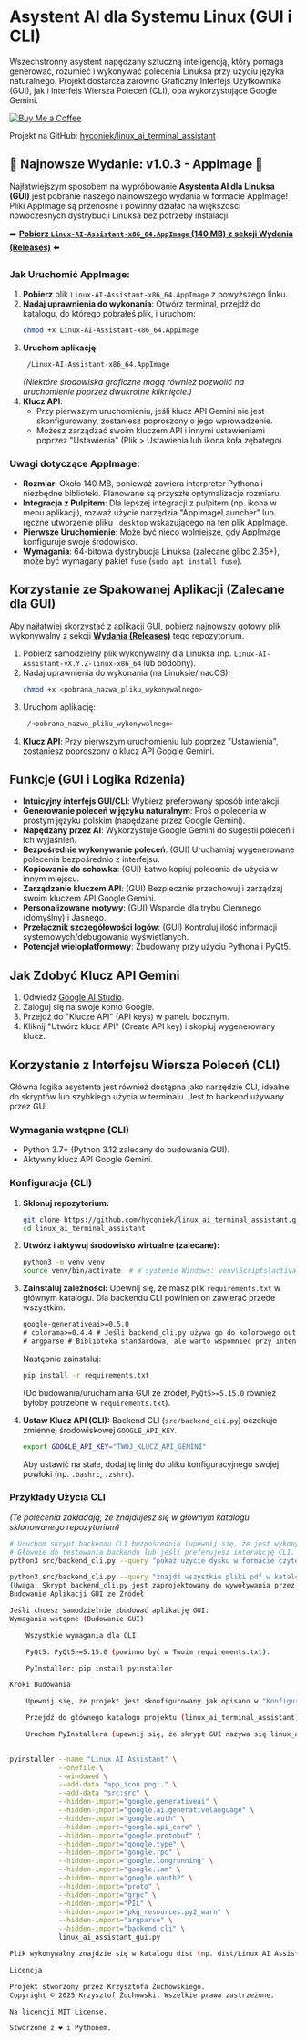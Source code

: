 # Asystent AI dla Systemu Linux (GUI i CLI)

Wszechstronny asystent napędzany sztuczną inteligencją, który pomaga generować, rozumieć i wykonywać polecenia Linuksa przy użyciu języka naturalnego. Projekt dostarcza zarówno Graficzny Interfejs Użytkownika (GUI), jak i Interfejs Wiersza Poleceń (CLI), oba wykorzystujące Google Gemini.

[![Buy Me a Coffee](https://img.buymeacoffee.com/button-api/?text=Kup%20mi%20kawę&emoji=☕&slug=krzyzu.83&button_colour=FF5F5F&font_colour=ffffff&font_family=Arial&outline_colour=000000&coffee_colour=FFDD00)](https://www.buymeacoffee.com/krzyzu.83)

Projekt na GitHub: [hyconiek/linux_ai_terminal_assistant](https://github.com/hyconiek/linux_ai_terminal_assistant)

## 🎉 Najnowsze Wydanie: v1.0.3 - AppImage 🎉

Najłatwiejszym sposobem na wypróbowanie **Asystenta AI dla Linuksa (GUI)** jest pobranie naszego najnowszego wydania w formacie AppImage! Pliki AppImage są przenośne i powinny działać na większości nowoczesnych dystrybucji Linuksa bez potrzeby instalacji.

➡️ **[Pobierz `Linux-AI-Assistant-x86_64.AppImage` (140 MB) z sekcji Wydania (Releases)](https://github.com/hyconiek/linux_ai_terminal_assistant/releases/tag/1.0.2)** ⬅️


### Jak Uruchomić AppImage:

1.  **Pobierz** plik `Linux-AI-Assistant-x86_64.AppImage` z powyższego linku.
2.  **Nadaj uprawnienia do wykonania**:
    Otwórz terminal, przejdź do katalogu, do którego pobrałeś plik, i uruchom:
    ```bash
    chmod +x Linux-AI-Assistant-x86_64.AppImage
    ```
3.  **Uruchom aplikację**:
    ```bash
    ./Linux-AI-Assistant-x86_64.AppImage
    ```
    *(Niektóre środowiska graficzne mogą również pozwolić na uruchomienie poprzez dwukrotne kliknięcie.)*
4.  **Klucz API**:
    *   Przy pierwszym uruchomieniu, jeśli klucz API Gemini nie jest skonfigurowany, zostaniesz poproszony o jego wprowadzenie.
    *   Możesz zarządzać swoim kluczem API i innymi ustawieniami poprzez "Ustawienia" (Plik > Ustawienia lub ikona koła zębatego).

### Uwagi dotyczące AppImage:
*   **Rozmiar**: Około 140 MB, ponieważ zawiera interpreter Pythona i niezbędne biblioteki. Planowane są przyszłe optymalizacje rozmiaru.
*   **Integracja z Pulpitem**: Dla lepszej integracji z pulpitem (np. ikona w menu aplikacji), rozważ użycie narzędzia "AppImageLauncher" lub ręczne utworzenie pliku `.desktop` wskazującego na ten plik AppImage.
*   **Pierwsze Uruchomienie**: Może być nieco wolniejsze, gdy AppImage konfiguruje swoje środowisko.
*   **Wymagania**: 64-bitowa dystrybucja Linuksa (zalecane glibc 2.35+), może być wymagany pakiet `fuse` (`sudo apt install fuse`).

## Korzystanie ze Spakowanej Aplikacji (Zalecane dla GUI)

Aby najłatwiej skorzystać z aplikacji GUI, pobierz najnowszy gotowy plik wykonywalny z sekcji [**Wydania (Releases)**](https://github.com/hyconiek/linux_ai_terminal_assistant/releases) tego repozytorium.

1.  Pobierz samodzielny plik wykonywalny dla Linuksa (np. `Linux-AI-Assistant-vX.Y.Z-linux-x86_64` lub podobny).
2.  Nadaj uprawnienia do wykonania (na Linuksie/macOS):
    ```bash
    chmod +x <pobrana_nazwa_pliku_wykonywalnego>
    ```
3.  Uruchom aplikację:
    ```bash
    ./<pobrana_nazwa_pliku_wykonywalnego>
    ```
4.  **Klucz API**: Przy pierwszym uruchomieniu lub poprzez "Ustawienia", zostaniesz poproszony o klucz API Google Gemini.

## Funkcje (GUI i Logika Rdzenia)

- **Intuicyjny interfejs GUI/CLI**: Wybierz preferowany sposób interakcji.
- **Generowanie poleceń w języku naturalnym**: Proś o polecenia w prostym języku polskim (napędzane przez Google Gemini).
- **Napędzany przez AI**: Wykorzystuje Google Gemini do sugestii poleceń i ich wyjaśnień.
- **Bezpośrednie wykonywanie poleceń**: (GUI) Uruchamiaj wygenerowane polecenia bezpośrednio z interfejsu.
- **Kopiowanie do schowka**: (GUI) Łatwo kopiuj polecenia do użycia w innym miejscu.
- **Zarządzanie kluczem API**: (GUI) Bezpiecznie przechowuj i zarządzaj swoim kluczem API Google Gemini.
- **Personalizowane motywy**: (GUI) Wsparcie dla trybu Ciemnego (domyślny) i Jasnego.
- **Przełącznik szczegółowości logów**: (GUI) Kontroluj ilość informacji systemowych/debugowania wyświetlanych.
- **Potencjał wieloplatformowy**: Zbudowany przy użyciu Pythona i PyQt5.

## Jak Zdobyć Klucz API Gemini

1.  Odwiedź [Google AI Studio](https://aistudio.google.com/).
2.  Zaloguj się na swoje konto Google.
3.  Przejdź do "Klucze API" (API keys) w panelu bocznym.
4.  Kliknij "Utwórz klucz API" (Create API key) i skopiuj wygenerowany klucz.

## Korzystanie z Interfejsu Wiersza Poleceń (CLI)

Główna logika asystenta jest również dostępna jako narzędzie CLI, idealne do skryptów lub szybkiego użycia w terminalu. Jest to backend używany przez GUI.

### Wymagania wstępne (CLI)

- Python 3.7+ (Python 3.12 zalecany do budowania GUI).
- Aktywny klucz API Google Gemini.

### Konfiguracja (CLI)

1.  **Sklonuj repozytorium:**
    ```bash
    git clone https://github.com/hyconiek/linux_ai_terminal_assistant.git
    cd linux_ai_terminal_assistant
    ```

2.  **Utwórz i aktywuj środowisko wirtualne (zalecane):**
    ```bash
    python3 -m venv venv
    source venv/bin/activate  # W systemie Windows: venv\Scripts\activate
    ```

3.  **Zainstaluj zależności:**
    Upewnij się, że masz plik `requirements.txt` w głównym katalogu. Dla backendu CLI powinien on zawierać przede wszystkim:
    ```txt
    google-generativeai>=0.5.0
    # colorama>=0.4.4 # Jeśli backend_cli.py używa go do kolorowego outputu
    # argparse # Biblioteka standardowa, ale warto wspomnieć przy intensywnym użyciu
    ```
    Następnie zainstaluj:
    ```bash
    pip install -r requirements.txt
    ```
    (Do budowania/uruchamiania GUI ze źródeł, `PyQt5>=5.15.0` również byłoby potrzebne w `requirements.txt`).

4.  **Ustaw Klucz API (CLI):**
    Backend CLI (`src/backend_cli.py`) oczekuje zmiennej środowiskowej `GOOGLE_API_KEY`.
    ```bash
    export GOOGLE_API_KEY="TWÓJ_KLUCZ_API_GEMINI"
    ```
    Aby ustawić na stałe, dodaj tę linię do pliku konfiguracyjnego swojej powłoki (np. `.bashrc`, `.zshrc`).

### Przykłady Użycia CLI

*(Te polecenia zakładają, że znajdujesz się w głównym katalogu sklonowanego repozytorium)*

```bash
# Uruchom skrypt backendu CLI bezpośrednio (upewnij się, że jest wykonywalny lub użyj python3)
# Głównie do testowania backendu lub jeśli preferujesz interakcję CLI.
python3 src/backend_cli.py --query "pokaż użycie dysku w formacie czytelnym dla człowieka" --json

python3 src/backend_cli.py --query "znajdź wszystkie pliki pdf w katalogu domowym" --json
(Uwaga: Skrypt backend_cli.py jest zaprojektowany do wywoływania przez GUI lub do generowania specyficznych poleceń. Może nie posiadać samodzielnego trybu interaktywnego, chyba że go dodałeś.)
Budowanie Aplikacji GUI ze Źródeł

Jeśli chcesz samodzielnie zbudować aplikację GUI:
Wymagania wstępne (Budowanie GUI)

    Wszystkie wymagania dla CLI.

    PyQt5: PyQt5>=5.15.0 (powinno być w Twoim requirements.txt).

    PyInstaller: pip install pyinstaller

Kroki Budowania

    Upewnij się, że projekt jest skonfigurowany jak opisano w "Konfiguracja (CLI)" i wszystkie zależności (w tym PyQt5 i pyinstaller) są zainstalowane w Twoim środowisku wirtualnym.

    Przejdź do głównego katalogu projektu (linux_ai_terminal_assistant).

    Uruchom PyInstallera (upewnij się, że skrypt GUI nazywa się linux_ai_assistant_gui.py, skrypt backendu src/backend_cli.py, a plik app_icon.png jest w głównym katalogu). Użyj następującego polecenia:

      
pyinstaller --name "Linux AI Assistant" \
            --onefile \
            --windowed \
            --add-data "app_icon.png:." \
            --add-data "src:src" \
            --hidden-import="google.generativeai" \
            --hidden-import="google.ai.generativelanguage" \
            --hidden-import="google.auth" \
            --hidden-import="google.api_core" \
            --hidden-import="google.protobuf" \
            --hidden-import="google.type" \
            --hidden-import="google.rpc" \
            --hidden-import="google.longrunning" \
            --hidden-import="google.iam" \
            --hidden-import="google.oauth2" \
            --hidden-import="proto" \
            --hidden-import="grpc" \
            --hidden-import="PIL" \
            --hidden-import="pkg_resources.py2_warn" \
            --hidden-import="argparse" \
            --hidden-import="backend_cli" \
            linux_ai_assistant_gui.py

Plik wykonywalny znajdzie się w katalogu dist (np. dist/Linux AI Assistant).

Licencja

Projekt stworzony przez Krzysztofa Żuchowskiego.
Copyright © 2025 Krzysztof Żuchowski. Wszelkie prawa zastrzeżone.

Na licencji MIT License.

Stworzone z ❤️ i Pythonem.
